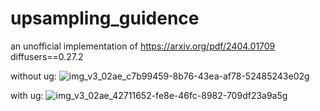 # upsampling_guidence
an unofficial implementation of https://arxiv.org/pdf/2404.01709
diffusers==0.27.2

without ug:
![img_v3_02ae_c7b99459-8b76-43ea-af78-52485243e02g](https://github.com/af-74413592/upsampling_guidence/assets/74224119/e0f18a94-e038-4f70-ab1f-892acaae473c)

with ug:
![img_v3_02ae_42711652-fe8e-46fc-8982-709df23a9a5g](https://github.com/af-74413592/upsampling_guidence/assets/74224119/64dffd70-9079-48bc-ae9e-58a060e6ce01)
